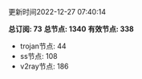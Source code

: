 更新时间2022-12-27 07:40:14

**总订阅: 73**
**总节点: 1340**
**有效节点: 338**
- trojan节点: 44
- ss节点: 108
- v2ray节点: 186

